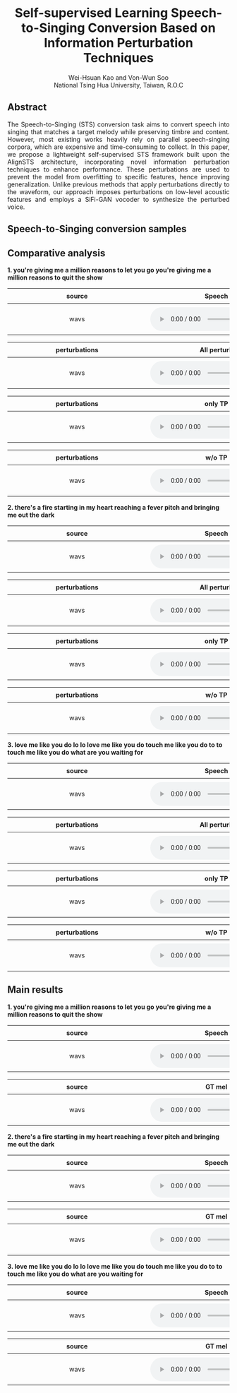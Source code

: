 <style>
.main-content {
  max-width: 90%;
  width: 90%;
  margin: auto;
}
table {
  width: 100%;
  table-layout: fixed;
}
table th, table td {
  word-wrap: break-word;
  font-size: 0.9em;
  text-align: center;
  min-width: 300px;
  padding: 8px;
}
audio {
  width: 100%;
  max-width: 300px;
}
</style>

# <center>Self-supervised Learning Speech-to-Singing Conversion Based on Information Perturbation Techniques</center>

<center>Wei-Hsuan Kao and Von-Wun Soo</center>
<center>National Tsing Hua University, Taiwan, R.O.C</center>

## Abstract
<div style="text-align: justify">The Speech-to-Singing (STS) conversion task aims to convert speech into singing that matches a target melody while preserving timbre and content. However, most existing works heavily rely on parallel speech-singing corpora, which are expensive and time-consuming to collect. In this paper, we propose a lightweight self-supervised STS framework built upon the AlignSTS architecture, incorporating novel information perturbation techniques to enhance performance. These perturbations are used to prevent the model from overfitting to specific features, hence improving generalization. Unlike previous methods that apply perturbations directly to the waveform, our approach imposes perturbations on low-level acoustic features and employs a SiFi-GAN vocoder to synthesize the perturbed voice.</div>

## Speech-to-Singing conversion samples

## Comparative analysis

**1. you're giving me a million reasons to let you go you're giving me a million reasons to quit the show**
<table>
  <thread>
    <tr>
      <th>source</th>
      <th>Speech</th>
      <th>Singing</th>
    </tr>
  </thread>
  <tbody>
    <tr>
      <td>wavs</td>
      <td><audio controls src="wavs/speech-2.wav"></audio></td>
      <td><audio controls src="wavs/sing-2.wav"></audio></td>
    </tr>
  </tbody>
</table>

<table>
  <thread>
    <tr>
      <th>perturbations</th>
      <th>All perturb</th>
      <th>NO perturb</th>
    </tr>
  </thread>
  <tbody>
    <tr>
      <td>wavs</td>
      <td><audio controls src="wavs/all-perturb-2.wav"></audio></td>
      <td><audio controls src="wavs/no_perturb-2.wav"></audio></td>
    </tr>
  </tbody>
</table>

<table>
  <thread>
    <tr>
      <th>perturbations</th>
      <th>only TP</th>
      <th>only PS</th>
      <th>only RR</th>
    </tr>
  </thread>
  <tbody>
    <tr>
      <td>wavs</td>
      <td><audio controls src="wavs/only-tp-2.wav"></audio></td>
      <td><audio controls src="wavs/only-PS-2.wav"></audio></td>
      <td><audio controls src="wavs/only-RR-2.wav"></audio></td>
    </tr>
  </tbody>
</table>
<table>
  <thread>
    <tr>
      <th>perturbations</th>
      <th>w/o TP</th>
      <th>w/o PS</th>
      <th>w/o RR</th>
    </tr>
  </thread>
  <tbody>
    <tr>
      <td>wavs</td>
      <td><audio controls src="wavs/AlignSTS-SiFi-2.wav"></audio></td>
      <td><audio controls src="wavs/wo-PS-2.wav"></audio></td>
      <td><audio controls src="wavs/wo-RR-2.wav"></audio></td>
    </tr>
  </tbody>
</table>

**2. there's a fire starting in my heart reaching a fever pitch and bringing me out the dark**
<table>
  <thread>
    <tr>
      <th>source</th>
      <th>Speech</th>
      <th>Singing</th>
    </tr>
  </thread>
  <tbody>
    <tr>
      <td>wavs</td>
      <td><audio controls src="wavs/speech-8.wav"></audio></td>
      <td><audio controls src="wavs/sing-8.wav"></audio></td>
    </tr>
  </tbody>
</table>

<table>
  <thread>
    <tr>
      <th>perturbations</th>
      <th>All perturb</th>
      <th>NO perturb</th>
    </tr>
  </thread>
  <tbody>
    <tr>
      <td>wavs</td>
      <td><audio controls src="wavs/all-perturb-8.wav"></audio></td>
      <td><audio controls src="wavs/no_perturb-8.wav"></audio></td>
    </tr>
  </tbody>
</table>

<table>
  <thread>
    <tr>
      <th>perturbations</th>
      <th>only TP</th>
      <th>only PS</th>
      <th>only RR</th>
    </tr>
  </thread>
  <tbody>
    <tr>
      <td>wavs</td>
      <td><audio controls src="wavs/only-tp-8.wav"></audio></td>
      <td><audio controls src="wavs/only-PS-8.wav"></audio></td>
      <td><audio controls src="wavs/only-RR-8.wav"></audio></td>
    </tr>
  </tbody>
</table>
<table>
  <thread>
    <tr>
      <th>perturbations</th>
      <th>w/o TP</th>
      <th>w/o PS</th>
      <th>w/o RR</th>
    </tr>
  </thread>
  <tbody>
    <tr>
      <td>wavs</td>
      <td><audio controls src="wavs/AlignSTS-SiFi-8.wav"></audio></td>
      <td><audio controls src="wavs/wo-PS-8.wav"></audio></td>
      <td><audio controls src="wavs/wo-RR-8.wav"></audio></td>
    </tr>
  </tbody>
</table>

**3. love me like you do lo lo love me like you do touch me like you do to to touch me like you do what are you waiting for**
<table>
  <thread>
    <tr>
      <th>source</th>
      <th>Speech</th>
      <th>Singing</th>
    </tr>
  </thread>
  <tbody>
    <tr>
      <td>wavs</td>
      <td><audio controls src="wavs/speech-10.wav"></audio></td>
      <td><audio controls src="wavs/sing-10.wav"></audio></td>
    </tr>
  </tbody>
</table>

<table>
  <thread>
    <tr>
      <th>perturbations</th>
      <th>All perturb</th>
      <th>NO perturb</th>
    </tr>
  </thread>
  <tbody>
    <tr>
      <td>wavs</td>
      <td><audio controls src="wavs/all-perturb-10.wav"></audio></td>
      <td><audio controls src="wavs/no_perturb-10.wav"></audio></td>
    </tr>
  </tbody>
</table>

<table>
  <thread>
    <tr>
      <th>perturbations</th>
      <th>only TP</th>
      <th>only PS</th>
      <th>only RR</th>
    </tr>
  </thread>
  <tbody>
    <tr>
      <td>wavs</td>
      <td><audio controls src="wavs/only-tp-10.wav"></audio></td>
      <td><audio controls src="wavs/only-PS-10.wav"></audio></td>
      <td><audio controls src="wavs/only-RR-10.wav"></audio></td>
    </tr>
  </tbody>
</table>
<table>
  <thread>
    <tr>
      <th>perturbations</th>
      <th>w/o TP</th>
      <th>w/o PS</th>
      <th>w/o RR</th>
    </tr>
  </thread>
  <tbody>
    <tr>
      <td>wavs</td>
      <td><audio controls src="wavs/AlignSTS-SiFi-10.wav"></audio></td>
      <td><audio controls src="wavs/wo-PS-10.wav"></audio></td>
      <td><audio controls src="wavs/wo-RR-10.wav"></audio></td>
    </tr>
  </tbody>
</table>

## Main results

**1. you're giving me a million reasons to let you go you're giving me a million reasons to quit the show**
<table>
  <thread>
    <tr>
      <th>source</th>
      <th>Speech</th>
      <th>Singing</th>
    </tr>
  </thread>
  <tbody>
    <tr>
      <td>wavs</td>
      <td><audio controls src="wavs/speech-2.wav"></audio></td>
      <td><audio controls src="wavs/sing-2.wav"></audio></td>
    </tr>
  </tbody>
</table>

<table>
  <thread>
    <tr>
      <th>source</th>
      <th>GT mel</th>
      <th>AlignSTS</th>
      <th>AlignSTS-SVPT</th>
      <th>AlignSTS-SiFi</th>
    </tr>
  </thread>
  <tbody>
    <tr>
      <td>wavs</td>
      <td><audio controls src="wavs/GT mel-2.wav"></audio></td>
      <td><audio controls src="wavs/AlignSTS-2.wav"></audio></td>
      <td><audio controls src="wavs/AlignSTS-SVPT-2.wav"></audio></td>
      <td><audio controls src="wavs/AlignSTS-SiFi-2.wav"></audio></td>
    </tr>
  </tbody>
</table>

**2. there's a fire starting in my heart reaching a fever pitch and bringing me out the dark**
<table>
  <thread>
    <tr>
      <th>source</th>
      <th>Speech</th>
      <th>Singing</th>
    </tr>
  </thread>
  <tbody>
    <tr>
      <td>wavs</td>
      <td><audio controls src="wavs/speech-8.wav"></audio></td>
      <td><audio controls src="wavs/sing-8.wav"></audio></td>
    </tr>
  </tbody>
</table>

<table>
  <thread>
    <tr>
      <th>source</th>
      <th>GT mel</th>
      <th>AlignSTS</th>
      <th>AlignSTS-SVPT</th>
      <th>AlignSTS-SiFi</th>
    </tr>
  </thread>
  <tbody>
    <tr>
      <td>wavs</td>
      <td><audio controls src="wavs/GT mel-8.wav"></audio></td>
      <td><audio controls src="wavs/AlignSTS-8.wav"></audio></td>
      <td><audio controls src="wavs/AlignSTS-SVPT-8.wav"></audio></td>
      <td><audio controls src="wavs/AlignSTS-SiFi-8.wav"></audio></td>
    </tr>
  </tbody>
</table>

**3. love me like you do lo lo love me like you do touch me like you do to to touch me like you do what are you waiting for**
<table>
  <thread>
    <tr>
      <th>source</th>
      <th>Speech</th>
      <th>Singing</th>
    </tr>
  </thread>
  <tbody>
    <tr>
      <td>wavs</td>
      <td><audio controls src="wavs/speech-10.wav"></audio></td>
      <td><audio controls src="wavs/sing-10.wav"></audio></td>
    </tr>
  </tbody>
</table>

<table>
  <thread>
    <tr>
      <th>source</th>
      <th>GT mel</th>
      <th>AlignSTS</th>
      <th>AlignSTS-SVPT</th>
      <th>AlignSTS-SiFi</th>
    </tr>
  </thread>
  <tbody>
    <tr>
      <td>wavs</td>
      <td><audio controls src="wavs/GT mel-10.wav"></audio></td>
      <td><audio controls src="wavs/AlignSTS-10.wav"></audio></td>
      <td><audio controls src="wavs/AlignSTS-SVPT-10.wav"></audio></td>
      <td><audio controls src="wavs/AlignSTS-SiFi-10.wav"></audio></td>
    </tr>
  </tbody>
</table>

